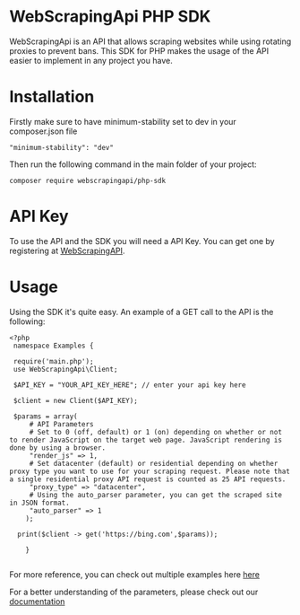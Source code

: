 # WebScrapingApi PHP SDK
WebScrapingApi is an API that allows scraping websites while using rotating proxies to prevent bans. This SDK for PHP makes the usage of the API easier to implement in any project you have.

# Installation
Firstly make sure to have minimum-stability set to dev in your composer.json file
```
"minimum-stability": "dev"
```
Then run the following command in the main folder of your project:
```
composer require webscrapingapi/php-sdk
```
# API Key
To use the API and the SDK you will need a API Key. You can get one by registering at [WebScrapingAPI](https://app.webscrapingapi.com/dashboard).

# Usage
Using the SDK it's quite easy. An example of a GET call to the API is the following:
```
<?php
 namespace Examples {
    
 require('main.php');
 use WebScrapingApi\Client;
    
 $API_KEY = "YOUR_API_KEY_HERE"; // enter your api key here
    
 $client = new Client($API_KEY);
    
 $params = array(
     # API Parameters
     # Set to 0 (off, default) or 1 (on) depending on whether or not to render JavaScript on the target web page. JavaScript rendering is done by using a browser.
     "render_js" => 1,
     # Set datacenter (default) or residential depending on whether proxy type you want to use for your scraping request. Please note that a single residential proxy API request is counted as 25 API requests.
     "proxy_type" => "datacenter",
     # Using the auto_parser parameter, you can get the scraped site in JSON format.
     "auto_parser" => 1
    ); 
    
  print($client -> get('https://bing.com',$params));
 
    }
    
 ```
For more reference, you can check out multiple examples here [here](https://github.com/aao056/php-sdk/blob/main/example/examples.php)

For a better understanding of the parameters, please check out our [documentation](https://app.webscrapingapi.com/documentation/getting-started)
